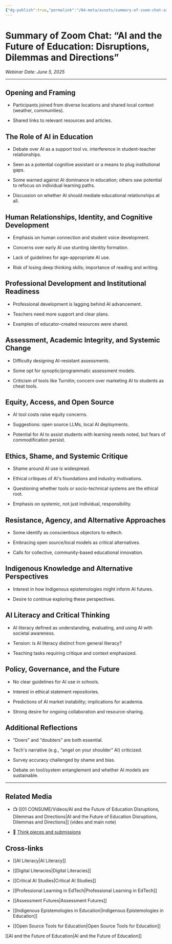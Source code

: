 ```yaml
---
{"dg-publish":true,"permalink":"/04-meta/assets/summary-of-zoom-chat-ai-and-the-future-of-education-disruptions-dilemmas-and-directions/","title":"Chat Summary – AI and the Future of Education: Disruptions, Dilemmas and Directions","tags":["ai","education","futures","digital-literacy","equity","policy","chat-summary"]}
---
```


# Summary of Zoom Chat: “AI and the Future of Education: Disruptions, Dilemmas and Directions”

_Webinar Date: June 5, 2025_ 

---

## Opening and Framing

- Participants joined from diverse locations and shared local context (weather, communities).
    
- Shared links to relevant resources and articles.
    

## The Role of AI in Education

- Debate over AI as a support tool vs. interference in student-teacher relationships.
    
- Seen as a potential cognitive assistant or a means to plug institutional gaps.
    
- Some warned against AI dominance in education; others saw potential to refocus on individual learning paths.
    
- Discussion on whether AI should mediate educational relationships at all.
    

## Human Relationships, Identity, and Cognitive Development

- Emphasis on human connection and student voice development.
    
- Concerns over early AI use stunting identity formation.
    
- Lack of guidelines for age-appropriate AI use.
    
- Risk of losing deep thinking skills; importance of reading and writing.
    

## Professional Development and Institutional Readiness

- Professional development is lagging behind AI advancement.
    
- Teachers need more support and clear plans.
    
- Examples of educator-created resources were shared.
    

## Assessment, Academic Integrity, and Systemic Change

- Difficulty designing AI-resistant assessments.
    
- Some opt for synoptic/programmatic assessment models.
    
- Criticism of tools like Turnitin; concern over marketing AI to students as cheat tools.
    

## Equity, Access, and Open Source

- AI tool costs raise equity concerns.
    
- Suggestions: open source LLMs, local AI deployments.
    
- Potential for AI to assist students with learning needs noted, but fears of commodification persist.
    

## Ethics, Shame, and Systemic Critique

- Shame around AI use is widespread.
    
- Ethical critiques of AI's foundations and industry motivations.
    
- Questioning whether tools or socio-technical systems are the ethical root.
    
- Emphasis on systemic, not just individual, responsibility.
    

## Resistance, Agency, and Alternative Approaches

- Some identify as conscientious objectors to edtech.
    
- Embracing open source/local models as critical alternatives.
    
- Calls for collective, community-based educational innovation.
    

## Indigenous Knowledge and Alternative Perspectives

- Interest in how Indigenous epistemologies might inform AI futures.
    
- Desire to continue exploring these perspectives.
    

## AI Literacy and Critical Thinking

- AI literacy defined as understanding, evaluating, and using AI with societal awareness.
    
- Tension: is AI literacy distinct from general literacy?
    
- Teaching tasks requiring critique and context emphasized.
    

## Policy, Governance, and the Future

- No clear guidelines for AI use in schools.
    
- Interest in ethical statement repositories.
    
- Predictions of AI market instability; implications for academia.
    
- Strong desire for ongoing collaboration and resource-sharing.
    

## Additional Reflections

- “Doers” and “doubters” are both essential.
    
- Tech's narrative (e.g., “angel on your shoulder” AI) criticized.
    
- Survey accuracy challenged by shame and bias.
    
- Debate on tool/system entanglement and whether AI models are sustainable.
    

---

## Related Media

- 📺 [[01 CONSUME/Videos/AI and the Future of Education Disruptions, Dilemmas and Directions\|AI and the Future of Education Disruptions, Dilemmas and Directions]] (video and main note)
    
- 📎 [Think pieces and submissions](https://linktr.ee/ai_future_education)
    

## Cross-links

- [[AI Literacy\|AI Literacy]]
    
- [[Digital Literacies\|Digital Literacies]]
    
- [[Critical AI Studies\|Critical AI Studies]]
    
- [[Professional Learning in EdTech\|Professional Learning in EdTech]]
    
- [[Assessment Futures\|Assessment Futures]]
    
- [[Indigenous Epistemologies in Education\|Indigenous Epistemologies in Education]]
    
- [[Open Source Tools for Education\|Open Source Tools for Education]]

[[AI and the Future of Education\|AI and the Future of Education]]
